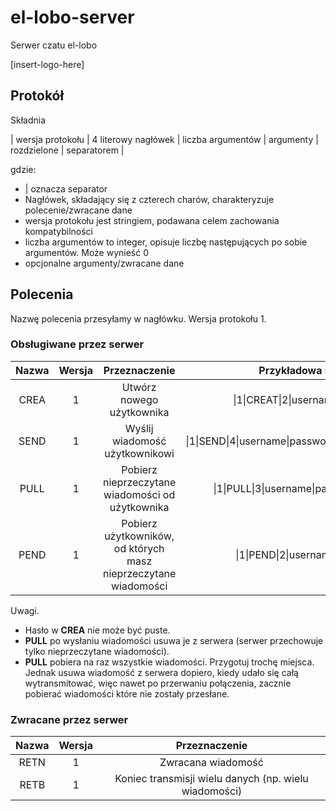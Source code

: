 # el-lobo-server

Serwer czatu el-lobo

[insert-logo-here]

## Protokół

Składnia

| wersja protokołu | 4 literowy nagłówek | liczba argumentów | argumenty | rozdzielone | separatorem |

gdzie:

* | oznacza separator
* Nagłówek, składający się z czterech charów, charakteryzuje polecenie/zwracane dane
* wersja protokołu jest stringiem, podawana celem zachowania kompatybilności
* liczba argumentów to integer, opisuje liczbę następujących po sobie argumentów. Może wynieść 0
* opcjonalne argumenty/zwracane dane


## Polecenia
Nazwę polecenia przesyłamy w nagłówku. Wersja protokołu 1.

### Obsługiwane przez serwer
| Nazwa | Wersja |                          Przeznaczenie                          |                   Przykładowa składnia                  |                                      Przykładowa odpowiedź                                     |               Przykładowy błąd               |
|:-----:|:------:|:---------------------------------------------------------------:|:-------------------------------------------------------:|:----------------------------------------------------------------------------------------------:|:--------------------------------------------:|
|  CREA |    1   |                    Utwórz nowego użytkownika                    |           \|1\|CREAT\|2\|username\|password\|           |                                     \|1\|RETN\|1\|SUCCESS\|                                    |    \|1\|RETN\|2\|ERROR\|NO_PSWD_PROVIDED\|   |
|  SEND |    1   |                  Wyślij wiadomość użytkownikowi                 | \|1\|SEND\|4\|username\|password\|targetUser\|message\| |                                     \|1\|RETN\|1\|SUCCESS\|                                    |      \|1\|RETN\|2\|ERROR\|INVALID_USER\|     |
|  PULL |    1   |         Pobierz nieprzeczytane wiadomości od użytkownika        |       \|1\|PULL\|3\|username\|password\|fromWho\|       | \|1\|RETN\|2\|timestamp\|wiadomosc_1\| \|1\|RETN\|2\|timestamp\|wiadomosc_2\| ...  \|1\|ENDT\| |  \|1\|RETN\|2\|ERROR\|AUTENTICATION_FAILED\| |
|  PEND |    1   | Pobierz użytkowników, od których masz nieprzeczytane wiadomości |            \|1\|PEND\|2\|username\|password\|           |                  \|1\|RETN\|username1\| \|1\|RETN\|username2\| ... \|1\|ENDT\|                 | \|1\|RETN\|2\|ERROR\|AUTHENTICATION_FAILED\| |


Uwagi.
* Hasło w **CREA** nie może być puste.
* **PULL** po wysłaniu wiadomości usuwa je z serwera (serwer przechowuje tylko nieprzeczytane wiadomości).
* **PULL** pobiera na raz wszystkie wiadomości. Przygotuj trochę miejsca. Jednak usuwa wiadomość z serwera dopiero, kiedy udało się całą wytransmitować, więc nawet po przerwaniu połączenia, zacznie pobierać wiadomości które nie zostały przesłane.


### Zwracane przez serwer
| Nazwa | Wersja |                   Przeznaczenie                       |
|:-----:|:------:|:-----------------------------------------------------:|
|  RETN |    1   |               Zwracana wiadomość                      |
|  RETB |    1   | Koniec transmisji wielu danych (np. wielu wiadomości) |
